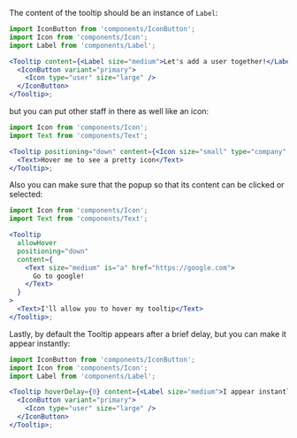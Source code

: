 The content of the tooltip should be an instance of `Label`:

```jsx harmony
import IconButton from 'components/IconButton';
import Icon from 'components/Icon';
import Label from 'components/Label';

<Tooltip content={<Label size="medium">Let's add a user together!</Label>}>
  <IconButton variant="primary">
    <Icon type="user" size="large" />
  </IconButton>
</Tooltip>;
```

but you can put other staff in there as well like an icon:

```jsx harmony
import Icon from 'components/Icon';
import Text from 'components/Text';

<Tooltip positioning="down" content={<Icon size="small" type="company" />}>
  <Text>Hover me to see a pretty icon</Text>
</Tooltip>;
```

Also you can make sure that the popup so that its content can be clicked or selected:

```jsx harmony
import Icon from 'components/Icon';
import Text from 'components/Text';

<Tooltip
  allowHover
  positioning="down"
  content={
    <Text size="medium" is="a" href="https://google.com">
      Go to google!
    </Text>
  }
>
  <Text>I'll allow you to hover my tooltip</Text>
</Tooltip>;
```

Lastly, by default the Tooltip appears after a brief delay, but you can make it appear instantly:

```jsx harmony
import IconButton from 'components/IconButton';
import Icon from 'components/Icon';
import Label from 'components/Label';

<Tooltip hoverDelay={0} content={<Label size="medium">I appear instantly</Label>}>
  <IconButton variant="primary">
    <Icon type="user" size="large" />
  </IconButton>
</Tooltip>;
```
